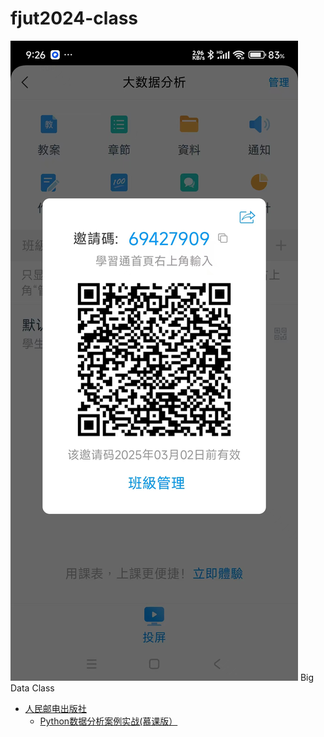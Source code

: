 # fjut2024-class
![QR](https://github.com/jumbokh/fjut2024-class/blob/main/images/bigdata.jpg)
Big Data Class 
* [人民邮电出版社](https://www.ptpress.com.cn/)
    * [Python数据分析案例实战(慕课版）](https://www.ptpress.com.cn/shopping/buy?bookId=dd4b3dc6-3c10-4fed-ad8f-f5addb23fb0c)
